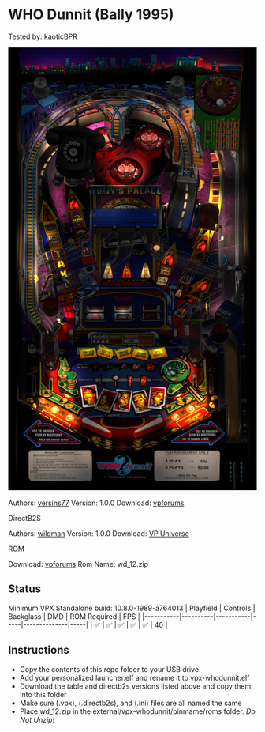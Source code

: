 # WHO Dunnit (Bally 1995)
Tested by: kaoticBPR

![Table Preview](../../images/vpx-whodunnit.png)

Authors: [versins77](https://vpuniverse.com/profile/29661-versins77/)
Version: 1.0.0
Download: [vpforums](https://vpuniverse.com/files/file/14804-who-dunnit-bally-1995/)

DirectB2S

Authors: [wildman](https://vpuniverse.com/profile/5-wildman/)
Version: 1.0.0
Download: [VP Universe](https://vpuniverse.com/files/file/3114-who-dunnit-bally-1995/)

ROM

Download: [vpforums](https://www.vpforums.org/index.php?app=downloads&showfile=283)
Rom Name: wd_12.zip

## Status 

Minimum VPX Standalone build: 10.8.0-1989-a764013
| Playfield | Controls | Backglass | DMD | ROM Required | FPS | 
|-----------|----------|-----------|-----|--------------|-----|
| :white_check_mark: | :white_check_mark: | :white_check_mark: | :white_check_mark: | :white_check_mark: | 40 |

## Instructions

- Copy the contents of this repo folder to your USB drive
- Add your personalized launcher.elf and rename it to vpx-whodunnit.elf
- Download the table and directb2s versions listed above and copy them into this folder
- Make sure (.vpx), (.directb2s), and (.ini) files are all named the same
- Place wd_12.zip in the external/vpx-whodunnit/pinmame/roms folder. *Do Not Unzip!*


